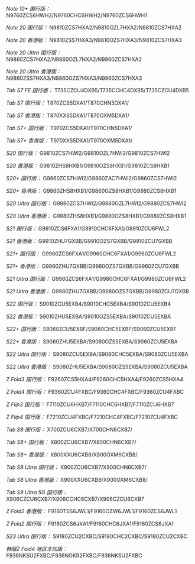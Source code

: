 *Note 10+ 国行版：*
N9760ZCS6HWH2/N9760CHC6HWH2/N9760ZCS6HWH1

*Note 20 国行版：*
N9810ZCS7HXA2/N9810OZL7HXA2/N9810ZCS7HXA2

*Note 20 香港版：*
N9810ZSS7HXA3/N9810OZS7HXA3/N9810ZCS7HXA3

*Note 20 Ultra 国行版：*
N9860ZCS7HXA2/N9860OZL7HXA2/N9860ZCS7HXA2

*Note 20 Ultra 香港版：*
N9860ZSS7HXA3/N9860OZS7HXA3/N9860ZCS7HXA3

*Tab S7 FE 国行版：*
T735CZCU4DXB5/T735CCHC4DXB5/T735CZCU4DXB5

*Tab S7 国行版：*
T870ZCS5DXA1/T870CHN5DXA1/

*Tab S7 香港版：*
T870XXS5DXA1/T870OXM5DXA1/

*Tab S7+ 国行版：*
T970ZCS5DXA1/T970CHN5DXA1/

*Tab S7+ 香港版：*
T970XXS5DXA1/T970OXM5DXA1/

*S20 国行版：*
G9810ZCS7HWI2/G9810OZL7HWI2/G9810ZCS7HWI2

*S20 香港版：*
G9810ZHS8HXB1/G9810OZS8HXB1/G9810ZCS8HXB1

*S20+ 国行版：*
G9860ZCS7HWI2/G9860ZAC7HWI2/G9860ZCS7HWI2

*S20+ 香港版：*
G9860ZHS8HXB1/G9860OZS8HXB1/G9860ZCS8HXB1

*S20 Ultra 国行版：*
G9880ZCS7HWI2/G9880OZL7HWI2/G9880ZCS7HWI2

*S20 Ultra 香港版：*
G9880ZHS8HXB1/G9880OZS8HXB1/G9880ZCS8HXB1

*S21 国行版：*
G9910ZCS6FXA1/G9910CHC6FXA1/G9910ZCU6FWL2

*S21 香港版：*
G9910ZHU7GXBB/G9910OZS7GXBB/G9910ZCU7GXBB

*S21+ 国行版：*
G9960ZCS6FXA1/G9960CHC6FXA1/G9960ZCU6FWL2

*S21+ 香港版：*
G9960ZHU7GXBB/G9960OZS7GXBB/G9960ZCU7GXBB

*S21 Ultra 国行版：*
G9980ZCS6FXA1/G9980CHC6FXA1/G9980ZCU6FWL2

*S21 Ultra 香港版：*
G9980ZHU7GXBB/G9980OZS7GXBB/G9980ZCU7GXBB

*S22 国行版：*
S9010ZCU5EXB4/S9010CHC5EXB4/S9010ZCU5EXB4

*S22 香港版：*
S9010ZHU5EXBA/S9010OZS5EXBA/S9010ZCU5EXBA

*S22+ 国行版：*
S9060ZCU5EXBF/S9060CHC5EXBF/S9060ZCU5EXBF

*S22+ 香港版：*
S9060ZHU5EXBA/S9060OZS5EXBA/S9060ZCU5EXBA

*S22 Ultra 国行版：*
S9080ZCU5EXBA/S9080CHC5EXBA/S9080ZCU5EXBA

*S22 Ultra 香港版：*
S9080ZHU5EXBA/S9080OZS5EXBA/S9080ZCU5EXBA

*Z Fold3 国行版：*
F9260ZCS5HXA4/F9260CHC5HXA4/F9260ZCS5HXA4

*Z Fold4 国行版：*
F9360ZCU4FXBC/F9360CHC4FXBC/F9360ZCU4FXBC

*Z Flip3 国行版：*
F7110ZCU6HXB7/F7110CHC6HXB7/F7110ZCU6HXB7

*Z Flip4 国行版：*
F7210ZCU4FXBC/F7210CHC4FXBC/F7210ZCU4FXBC

*Tab S8 国行版：*
X700ZCU6CXB7/X700CHN6CXB7/

*Tab S8+ 国行版：*
X800ZCU6CXB7/X800CHN6CXB7/

*Tab S8+ 香港版：*
X800XXU6CXB8/X800OXM6CXB8/

*Tab S8 Ultra 国行版：*
X900ZCU6CXB7/X900CHN6CXB7/

*Tab S8 Ultra 香港版：*
X900XXU6CXB8/X900OXM6CXB8/

*Tab S8 Ultra 5G 国行版：*
X906CZCU6CXB7/X906CCHC6CXB7/X906CZCU6CXB7

*Z Fold2 香港版：*
F9160TSS6JWL1/F9160OZW6JWL1/F9160ZCS6JWL1

*Z Fold2 国行版：*
F9160ZCS6JXA1/F9160CHC6JXA1/F9160ZCS6JXA1

*S23 Ultra 国行版：*
S9180ZCU2CXBC/S9180CHC2CXBC/S9180ZCU2CXBC

*韩版Z Fold4 地区未知版：*
F936NKSU2FXBC/F936NOKR2FXBC/F936NKSU2FXBC

